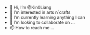 - 👋 Hi, I’m @Kin0Liang
- 👀 I’m interested in arts n´crafts
- 🌱 I’m currently learning anything I can
- 💞️ I’m looking to collaborate on ...
- 📫 How to reach me ...

<!---
Kin0Liang/Kin0Liang is a ✨ special ✨ repository because its `README.md` (this file) appears on your GitHub profile.
You can click the Preview link to take a look at your changes.
--->
